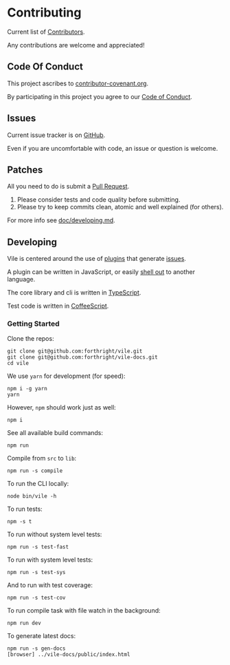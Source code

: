 # Contributing

Current list of [Contributors](https://github.com/forthright/vile/graphs/contributors).

Any contributions are welcome and appreciated!

## Code Of Conduct

This project ascribes to [contributor-covenant.org](http://contributor-covenant.org).

By participating in this project you agree to our [Code of Conduct](CODE_OF_CONDUCT.md).

## Issues

Current issue tracker is on [GitHub](https://github.com/forthright/vile/issues).

Even if you are uncomfortable with code, an issue or question is welcome.

## Patches

All you need to do is submit a [Pull Request](https://github.com/forthright/vile/pulls).

1. Please consider tests and code quality before submitting.
2. Please try to keep commits clean, atomic and well explained (for others).

For more info see [doc/developing.md](doc/developing.md).

## Developing

Vile is centered around the use of [plugins](https://docs.vile.io/#creating-a-plugin) that generate [issues](https://docs.vile.io/interfaces/_src__types_index_d_.vile.issue.html).

A plugin can be written in JavaScript, or easily [shell out](https://docs.vile.io/#writing-non-javascript-plugins) to another language.

The core library and cli is written in [TypeScript](http://www.typescriptlang.org).

Test code is written in [CoffeeScript](http://coffeescript.org).

### Getting Started

Clone the repos:

    git clone git@github.com:forthright/vile.git
    git clone git@github.com:forthright/vile-docs.git
    cd vile

We use `yarn` for development (for speed):

    npm i -g yarn
    yarn

However, `npm` should work just as well:

    npm i

See all available build commands:

    npm run

Compile from `src` to `lib`:

    npm run -s compile

To run the CLI locally:

    node bin/vile -h

To run tests:

    npm -s t

To run without system level tests:

    npm run -s test-fast

To run with system level tests:

    npm run -s test-sys

And to run with test coverage:

    npm run -s test-cov

To run compile task with file watch in the background:

    npm run dev

To generate latest docs:

    npm run -s gen-docs
    [browser] ../vile-docs/public/index.html
